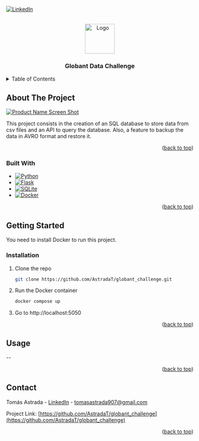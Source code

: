 [![LinkedIn][linkedin-shield]][linkedin-url]



<!-- PROJECT LOGO -->
<br />
<div align="center">
  <a href="https://github.com/AstradaT/globant_challenge">
    <img src="https://avatars.githubusercontent.com/u/42160024" alt="Logo" width="80" height="80">
  </a>

<h3 align="center">Globant Data Challenge</h3>
</div>



<!-- TABLE OF CONTENTS -->
<details>
  <summary>Table of Contents</summary>
  <ol>
    <li>
      <a href="#about-the-project">About The Project</a>
      <ul>
        <li><a href="#built-with">Built With</a></li>
      </ul>
    </li>
    <li>
      <a href="#getting-started">Getting Started</a>
      <ul>
        <li><a href="#prerequisites">Prerequisites</a></li>
        <li><a href="#installation">Installation</a></li>
      </ul>
    </li>
    <li><a href="#usage">Usage</a></li>
    <li><a href="#roadmap">Roadmap</a></li>
    <li><a href="#contributing">Contributing</a></li>
    <li><a href="#license">License</a></li>
    <li><a href="#contact">Contact</a></li>
    <li><a href="#acknowledgments">Acknowledgments</a></li>
  </ol>
</details>



<!-- ABOUT THE PROJECT -->
## About The Project

[![Product Name Screen Shot][product-screenshot]](https://example.com)

This project consists in the creation of an SQL database to store data from csv files and an API to query the database. Also, a feature to backup the data in AVRO format and restore it.

<p align="right">(<a href="#readme-top">back to top</a>)</p>



### Built With

* [![Python][Python]][Python-url]
* [![Flask][Flask]][Flask-url]
* [![SQLite][SQLite]][SQLite-url]
* [![Docker][Docker]][Docker-url]

<p align="right">(<a href="#readme-top">back to top</a>)</p>



<!-- GETTING STARTED -->
## Getting Started

You need to install Docker to run this project.

### Installation

1. Clone the repo
   ```sh
   git clone https://github.com/AstradaT/globant_challenge.git
   ```
2. Run the Docker container
   ```sh
   docker compose up
   ```
3. Go to http://localhost:5050

<p align="right">(<a href="#readme-top">back to top</a>)</p>



<!-- USAGE EXAMPLES -->
## Usage

--

<p align="right">(<a href="#readme-top">back to top</a>)</p>



<!-- CONTACT -->
## Contact

Tomás Astrada - [LinkedIn](https://www.linkedin.com/in/tomas-astrada/) - tomasastrada907@gmail.com

Project Link: [https://github.com/AstradaT/globant_challenge](https://github.com/AstradaT/globant_challenge)

<p align="right">(<a href="#readme-top">back to top</a>)</p>



<!-- MARKDOWN LINKS & IMAGES -->
<!-- https://www.markdownguide.org/basic-syntax/#reference-style-links -->
[linkedin-shield]: https://img.shields.io/badge/-LinkedIn-black.svg?style=for-the-badge&logo=linkedin&colorB=555
[linkedin-url]: https://www.linkedin.com/in/tomas-astrada/
[product-screenshot]: images/screenshot.png
[Python]: https://img.shields.io/badge/Python-3776AB?style=for-the-badge&logo=python&logoColor=white
[Python-url]: https://www.python.org/
[Flask]: https://img.shields.io/badge/Flask-000000?style=for-the-badge&logo=flask&logoColor=white
[Flask-url]: https://flask.palletsprojects.com/
[SQLite]: https://img.shields.io/badge/SQLite-07405E?style=for-the-badge&logo=sqlite&logoColor=white
[SQLite-url]: https://sqlite.org/
[Docker]: https://img.shields.io/badge/Docker-0073EC?style=for-the-badge&logo=docker&logoColor=white
[Docker-url]: https://www.docker.com/

